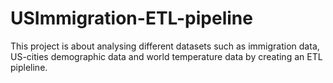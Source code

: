 # USImmigration-ETL-pipeline
This project is about analysing different datasets such as immigration data, US-cities demographic data and world temperature data by creating an ETL pipleline.
